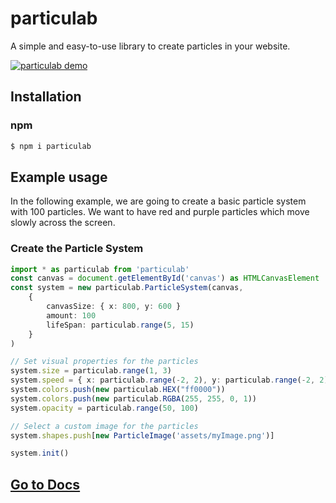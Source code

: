 # particulab
A simple and easy-to-use library to create particles in your website.

<a href="https://particulab.vercel.app/" target="_blank"><img src="https://media.discordapp.net/attachments/1293702593721270343/1359299405773275217/screenshot.jpg?ex=67f6f9b8&is=67f5a838&hm=b7b54b159d9292638ab55d0d58aa6575474678520fdc320f6c535da01c0ad79d" alt="particulab demo"/></a>

## Installation

### npm
```sh
$ npm i particulab
```

## Example usage

In the following example, we are going to create a basic particle system with 100 particles. We want to have red and purple particles which move slowly across the screen.

### Create the Particle System
```ts
import * as particulab from 'particulab'
const canvas = document.getElementById('canvas') as HTMLCanvasElement
const system = new particulab.ParticleSystem(canvas, 
    {
        canvasSize: { x: 800, y: 600 }
        amount: 100
        lifeSpan: particulab.range(5, 15)
    }
)

// Set visual properties for the particles
system.size = particulab.range(1, 3)
system.speed = { x: particulab.range(-2, 2), y: particulab.range(-2, 2) }
system.colors.push(new particulab.HEX("ff0000"))
system.colors.push(new particulab.RGBA(255, 255, 0, 1))
system.opacity = particulab.range(50, 100)

// Select a custom image for the particles
system.shapes.push[new ParticleImage('assets/myImage.png')]

system.init()
```

## [Go to Docs](https://particulab.vercel.app/docs/)